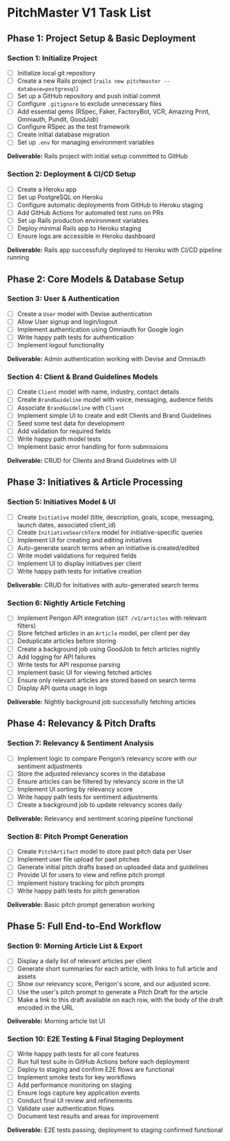 # PitchMaster V1 Task List

## **Phase 1: Project Setup & Basic Deployment**

### **Section 1: Initialize Project**
- [ ] Initialize local git repository
- [ ] Create a new Rails project (`rails new pitchmaster --database=postgresql`)
- [ ] Set up a GitHub repository and push initial commit
- [ ] Configure `.gitignore` to exclude unnecessary files
- [ ] Add essential gems (RSpec, Faker, FactoryBot, VCR, Amazing Print, Omniauth, Pundit, GoodJob)
- [ ] Configure RSpec as the test framework
- [ ] Create initial database migration
- [ ] Set up `.env` for managing environment variables

**Deliverable:** Rails project with initial setup committed to GitHub

### **Section 2: Deployment & CI/CD Setup**
- [ ] Create a Heroku app
- [ ] Set up PostgreSQL on Heroku
- [ ] Configure automatic deployments from GitHub to Heroku staging
- [ ] Add GitHub Actions for automated test runs on PRs
- [ ] Set up Rails production environment variables
- [ ] Deploy minimal Rails app to Heroku staging
- [ ] Ensure logs are accessible in Heroku dashboard

**Deliverable:** Rails app successfully deployed to Heroku with CI/CD pipeline running

## **Phase 2: Core Models & Database Setup**

### **Section 3: User & Authentication**
- [ ] Create a `User` model with Devise authentication
- [ ] Allow User signup and login/logout
- [ ] Implement authentication using Omniauth for Google login
- [ ] Write happy path tests for authentication
- [ ] Implement logout functionality

**Deliverable:** Admin authentication working with Devise and Omniauth

### **Section 4: Client & Brand Guidelines Models**
- [ ] Create `Client` model with name, industry, contact details
- [ ] Create `BrandGuideline` model with voice, messaging, audience fields
- [ ] Associate `BrandGuideline` with `Client`
- [ ] Implement simple UI to create and edit Clients and Brand Guidelines
- [ ] Seed some test data for development
- [ ] Add validation for required fields
- [ ] Write happy path model tests
- [ ] Implement basic error handling for form submissions

**Deliverable:** CRUD for Clients and Brand Guidelines with UI

## **Phase 3: Initiatives & Article Processing**

### **Section 5: Initiatives Model & UI**
- [ ] Create `Initiative` model (title, description, goals, scope, messaging, launch dates, associated client_id)
- [ ] Create `InitiativeSearchTerm` model for initiative-specific queries
- [ ] Implement UI for creating and editing initiatives
- [ ] Auto-generate search terms when an initiative is created/edited
- [ ] Write model validations for required fields
- [ ] Implement UI to display initiatives per client
- [ ] Write happy path tests for initiative creation

**Deliverable:** CRUD for Initiatives with auto-generated search terms

### **Section 6: Nightly Article Fetching**
- [ ] Implement Perigon API integration (`GET /v1/articles` with relevant filters)
- [ ] Store fetched articles in an `Article` model, per client per day
- [ ] Deduplicate articles before storing
- [ ] Create a background job using GoodJob to fetch articles nightly
- [ ] Add logging for API failures
- [ ] Write tests for API response parsing
- [ ] Implement basic UI for viewing fetched articles
- [ ] Ensure only relevant articles are stored based on search terms
- [ ] Display API quota usage in logs

**Deliverable:** Nightly background job successfully fetching articles

## **Phase 4: Relevancy & Pitch Drafts**

### **Section 7: Relevancy & Sentiment Analysis**
- [ ] Implement logic to compare Perigon’s relevancy score with our sentiment adjustments
- [ ] Store the adjusted relevancy scores in the database
- [ ] Ensure articles can be filtered by relevancy score in the UI
- [ ] Implement UI sorting by relevancy score
- [ ] Write happy path tests for sentiment adjustments
- [ ] Create a background job to update relevancy scores daily

**Deliverable:** Relevancy and sentiment scoring pipeline functional

### **Section 8: Pitch Prompt Generation**
- [ ] Create `PitchArtifact` model to store past pitch data per User
- [ ] Implement user file upload for past pitches
- [ ] Generate initial pitch drafts based on uploaded data and guidelines
- [ ] Provide UI for users to view and refine pitch prompt
- [ ] Implement history tracking for pitch prompts
- [ ] Write happy path tests for pitch generation

**Deliverable:** Basic pitch prompt generation working

## **Phase 5: Full End-to-End Workflow**

### **Section 9: Morning Article List & Export**
- [ ] Display a daily list of relevant articles per client
- [ ] Generate short summaries for each article, with links to full article and assets
- [ ] Show our relevancy score, Perigon's score, and our adjusted score. 
- [ ] Use the user's pitch prompt to generate a Pitch Draft for the article
- [ ] Make a link to this draft available on each row, with the body of the draft encoded in the URL

**Deliverable:** Morning article list UI 

### **Section 10: E2E Testing & Final Staging Deployment**
- [ ] Write happy path tests for all core features
- [ ] Run full test suite in GitHub Actions before each deployment
- [ ] Deploy to staging and confirm E2E flows are functional
- [ ] Implement smoke tests for key workflows
- [ ] Add performance monitoring on staging
- [ ] Ensure logs capture key application events
- [ ] Conduct final UI review and refinements
- [ ] Validate user authentication flows
- [ ] Document test results and areas for improvement

**Deliverable:** E2E tests passing, deployment to staging confirmed functional

